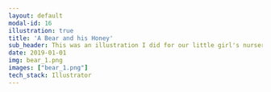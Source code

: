 ```yaml
---
layout: default
modal-id: 16
illustration: true
title: 'A Bear and his Honey'
sub_header: This was an illustration I did for our little girl's nursery.
date: 2019-01-01
img: bear_1.png
images: ["bear_1.png"]
tech_stack: Illustrator
---
```

